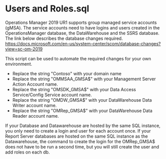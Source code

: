# Users and Roles.sql
Operations Manager 2019 UR1 supports group managed service accounts (gMSA). The service accounts need to have logins and users created in the OperationsManager database, the DataWarehouse and the SSRS database.   The link below describes the database changes required.
https://docs.microsoft.com/en-us/system-center/scom/database-changes?view=sc-om-2019

This script can be used to automate the required changes for your own environment.
   - Replace the string "Contoso" with your domain name
   - Replace the string "OMMSAA_GMSA$" with your Management Server Action Account name.
   - Replace the string "OMSDK_GMSA$" with your Data Access Service/Config Service account name.
   - Replace the string "OMDW_GMSA$" with your DataWarehouse Data Writer account name.
   - Replace the string "OMRep_GMSA$" with your DataWarehouse Data Reader account name.

If your Database and Datawarehouse are hosted by the same SQL instance, you only need to create a login and user for each account once.  If your Report Server databases are hosted on the same SQL instance as the Datawarehouse, the command to create the login for the OMRep_GMSA$ does not have to be run a second time, but you will still create the user and add roles on each db.